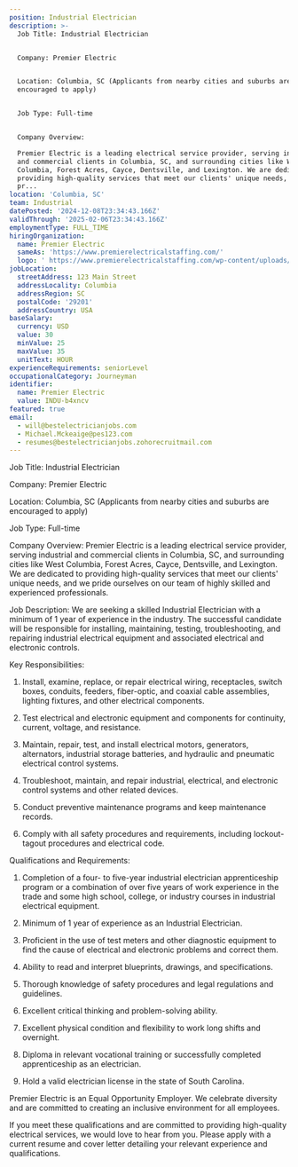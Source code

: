 ```yaml
---
position: Industrial Electrician
description: >-
  Job Title: Industrial Electrician


  Company: Premier Electric


  Location: Columbia, SC (Applicants from nearby cities and suburbs are
  encouraged to apply)


  Job Type: Full-time


  Company Overview:

  Premier Electric is a leading electrical service provider, serving industrial
  and commercial clients in Columbia, SC, and surrounding cities like West
  Columbia, Forest Acres, Cayce, Dentsville, and Lexington. We are dedicated to
  providing high-quality services that meet our clients' unique needs, and we
  pr...
location: 'Columbia, SC'
team: Industrial
datePosted: '2024-12-08T23:34:43.166Z'
validThrough: '2025-02-06T23:34:43.166Z'
employmentType: FULL_TIME
hiringOrganization:
  name: Premier Electric
  sameAs: 'https://www.premierelectricalstaffing.com/'
  logo: ' https://www.premierelectricalstaffing.com/wp-content/uploads/2020/05/Premier-Electrical-Staffing-logo.png'
jobLocation:
  streetAddress: 123 Main Street
  addressLocality: Columbia
  addressRegion: SC
  postalCode: '29201'
  addressCountry: USA
baseSalary:
  currency: USD
  value: 30
  minValue: 25
  maxValue: 35
  unitText: HOUR
experienceRequirements: seniorLevel
occupationalCategory: Journeyman
identifier:
  name: Premier Electric
  value: INDU-b4xncv
featured: true
email:
  - will@bestelectricianjobs.com
  - Michael.Mckeaige@pes123.com
  - resumes@bestelectricianjobs.zohorecruitmail.com
---
```




Job Title: Industrial Electrician

Company: Premier Electric

Location: Columbia, SC (Applicants from nearby cities and suburbs are encouraged to apply)

Job Type: Full-time

Company Overview:
Premier Electric is a leading electrical service provider, serving industrial and commercial clients in Columbia, SC, and surrounding cities like West Columbia, Forest Acres, Cayce, Dentsville, and Lexington. We are dedicated to providing high-quality services that meet our clients' unique needs, and we pride ourselves on our team of highly skilled and experienced professionals.

Job Description:
We are seeking a skilled Industrial Electrician with a minimum of 1 year of experience in the industry. The successful candidate will be responsible for installing, maintaining, testing, troubleshooting, and repairing industrial electrical equipment and associated electrical and electronic controls.

Key Responsibilities:

1. Install, examine, replace, or repair electrical wiring, receptacles, switch boxes, conduits, feeders, fiber-optic, and coaxial cable assemblies, lighting fixtures, and other electrical components.

2. Test electrical and electronic equipment and components for continuity, current, voltage, and resistance.

3. Maintain, repair, test, and install electrical motors, generators, alternators, industrial storage batteries, and hydraulic and pneumatic electrical control systems.

4. Troubleshoot, maintain, and repair industrial, electrical, and electronic control systems and other related devices.

5. Conduct preventive maintenance programs and keep maintenance records.

6. Comply with all safety procedures and requirements, including lockout-tagout procedures and electrical code.

Qualifications and Requirements:

1. Completion of a four- to five-year industrial electrician apprenticeship program or a combination of over five years of work experience in the trade and some high school, college, or industry courses in industrial electrical equipment.

2. Minimum of 1 year of experience as an Industrial Electrician.

3. Proficient in the use of test meters and other diagnostic equipment to find the cause of electrical and electronic problems and correct them.

4. Ability to read and interpret blueprints, drawings, and specifications.

5. Thorough knowledge of safety procedures and legal regulations and guidelines.

6. Excellent critical thinking and problem-solving ability.

7. Excellent physical condition and flexibility to work long shifts and overnight.

8. Diploma in relevant vocational training or successfully completed apprenticeship as an electrician.

9. Hold a valid electrician license in the state of South Carolina.

Premier Electric is an Equal Opportunity Employer. We celebrate diversity and are committed to creating an inclusive environment for all employees.

If you meet these qualifications and are committed to providing high-quality electrical services, we would love to hear from you. Please apply with a current resume and cover letter detailing your relevant experience and qualifications.